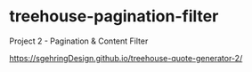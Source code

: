 # treehouse-pagination-filter
Project 2 - Pagination &amp; Content Filter

https://sgehringDesign.github.io/treehouse-quote-generator-2/
